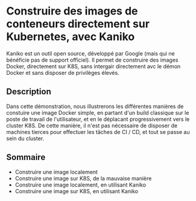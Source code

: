 # Construire des images de conteneurs directement sur Kubernetes, avec Kaniko

Kaniko est un outil open source, développé par Google (mais qui ne bénéficie pas de support officiel). Il permet de construire des images Docker, directement sur K8S, sans intergair directement avc le démon Docker et sans disposer de privilèges élevés.


## Description

Dans cette démonstration, nous illustrerons les différentes manières de constuire une image Docker simple, en partant d'un build classique sur le poste de travail de l'utilisateur, et en le déplacant progressivement vers le cluster K8S.
De cette manière, il n'est pas nécessaire de disposer de machines tierces pour effectuer les tâches de CI / CD, et tout se passe au sein du cluster.

## Sommaire

- Construire une image localement
- Construire une image sur K8S, de la mauvaise manière
- Construire une image localement, en utilisant Kaniko
- Construire une image sur K8S, en utilisant Kaniko
